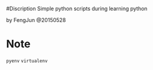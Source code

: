 #Discription
Simple python scripts during learning python

by FengJun @20150528
# Note
`pyenv`
`virtualenv`
